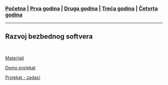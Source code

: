 ### [Početna](../README.md) | [Prva godina](../main_pages/prva.md) | [Druga godina](../main_pages/druga.md) | [Treća godina](../main_pages/treca.md) | [Četvrta godina](../main_pages/cetvrta.md)

---

## Razvoj bezbednog softvera

<br>

[Materijali](https://drive.google.com/drive/folders/17x0_F_U5QT2RBKkH61fIe-zrjdnwRs_D)

[Demo projekat](https://github.com/MilanStarcevic/SecureSoftwareDevelopment)

[Projekat - zadaci](https://github.com/urosdragojevic/RealBookStore)
